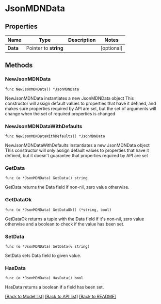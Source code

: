 # JsonMDNData

## Properties

Name | Type | Description | Notes
------------ | ------------- | ------------- | -------------
**Data** | Pointer to **string** |  | [optional] 

## Methods

### NewJsonMDNData

`func NewJsonMDNData() *JsonMDNData`

NewJsonMDNData instantiates a new JsonMDNData object
This constructor will assign default values to properties that have it defined,
and makes sure properties required by API are set, but the set of arguments
will change when the set of required properties is changed

### NewJsonMDNDataWithDefaults

`func NewJsonMDNDataWithDefaults() *JsonMDNData`

NewJsonMDNDataWithDefaults instantiates a new JsonMDNData object
This constructor will only assign default values to properties that have it defined,
but it doesn't guarantee that properties required by API are set

### GetData

`func (o *JsonMDNData) GetData() string`

GetData returns the Data field if non-nil, zero value otherwise.

### GetDataOk

`func (o *JsonMDNData) GetDataOk() (*string, bool)`

GetDataOk returns a tuple with the Data field if it's non-nil, zero value otherwise
and a boolean to check if the value has been set.

### SetData

`func (o *JsonMDNData) SetData(v string)`

SetData sets Data field to given value.

### HasData

`func (o *JsonMDNData) HasData() bool`

HasData returns a boolean if a field has been set.


[[Back to Model list]](../README.md#documentation-for-models) [[Back to API list]](../README.md#documentation-for-api-endpoints) [[Back to README]](../README.md)


